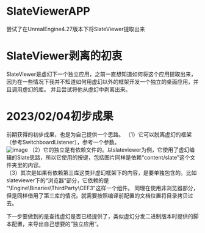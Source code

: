 # SlateViewerAPP
尝试了在UnrealEngine4.27版本下将SlateViewer提取出来

# SlateViewer剥离的初衷
SlateViewer是虚幻下一个独立应用，之前一直想知道如何将这个应用提取出来，因为在一些情况下我并不知道如何用虚幻以外的框架开发一个独立的桌面应用，并且调用虚幻的库。
并且尝试将他从虚幻中剥离出来。  
# 2023/02/04初步成果
前期获得的初步成果，也是为自己提供一个思路。 
（1）它可以脱离虚幻的框架（参考SwitchboardListener），参考一个参数。  
![image](https://user-images.githubusercontent.com/39860733/216771143-ceaa1a64-ad30-4510-87ae-26b042afe4e8.png)
（2）它的独立是有依赖文件的。以slateviewer为例，它使用了虚幻编辑的Slate思路，所以它使用的按键，包括图片同样是依赖“content/slate”这个文件夹里的内容。  
（3）其次是如果有依赖第三库这类非虚幻框架下的内容，是要单独包含的。比如slateviewer下的“浏览器“部分，它依赖的是 "\Engine\Binaries\ThirdParty\CEF3"这样一个组件。
同理在使用非浏览器部分，但是同样借用了第三库的情况。就需要按照编译前配置的文档位置将目录拷贝过去。

下一步要做到的是查找虚幻是否已经提供了，类似虚幻分发二进制版本时提供的脚本配置，来导出自己想要的”独立应用“。

